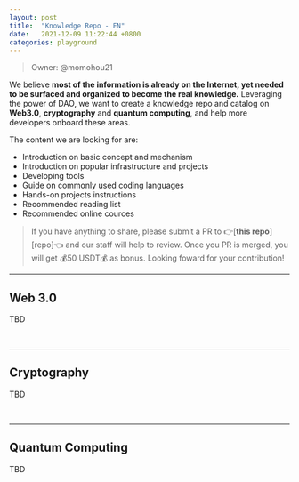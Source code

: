 ```yaml
---
layout: post
title:  "Knowledge Repo - EN"
date:   2021-12-09 11:22:44 +0800
categories: playground
---
```


> Owner: @momohou21

We believe **most of the information is already on the Internet, yet needed to be surfaced and organized to become the real knowledge.** Leveraging the power of DAO, we want to create a knowledge repo and catalog on **Web3.0**, **cryptography** and **quantum computing**, and help more developers onboard these areas. 

The content we are looking for are:
- Introduction on basic concept and mechanism 
- Introduction on popular infrastructure and projects
- Developing tools
- Guide on commonly used coding languages
- Hands-on projects instructions 
- Recommended reading list
- Recommended online cources

> If you have anything to share, please submit a PR to 👉[**this repo**][repo]👈 and our staff will help to review. Once you PR is merged, you will get 💰50 USDT💰 as bonus. Looking foward for your contribution!

---

## Web 3.0 

TBD

<br>

----

## Cryptography 

TBD

<br>

----

## Quantum Computing 

TBD

<br>
